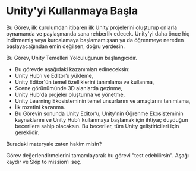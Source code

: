 # Unity'yi Kullanmaya Başla
Bu Görev, ilk kurulumdan itibaren ilk Unity projelerini oluşturup onlarla oynamanda ve paylaşmanda sana rehberlik edecek. Unity'yi daha önce hiç indirmemiş veya kurcalamaya başlamamışsan ya da öğrenmeye nereden başlayacağından emin değilsen, doğru yerdesin. 

Bu Görev, Unity Temelleri Yolculuğunun başlangıcıdır.

- Bu görevde aşağıdaki kazanımları edineceksin:
- Unity Hub'ı ve Editor’u yükleme,
- Unity Editor'ün temel özelliklerini tanımlama ve kullanma,
- Scene görünümünde 3D alanlarda gezinme,
- Unity Hub'da projeler oluşturma ve yönetme,
- Unity Learning Ekosisteminin temel unsurlarını ve amaçlarını tanımlama,
- İlk rozetini kazanma.
- Bu Görevin sonunda Unity Editor’u, Unity'nin Öğrenme Ekosisteminin kaynaklarını ve Unity Hub'ı kullanmaya başlamak için ihtiyaç duyduğun becerilere sahip olacaksın. Bu beceriler, tüm Unity geliştiricileri için gereklidir. 

Buradaki materyale zaten hakim misin?

Görev değerlendirmelerini tamamlayarak bu görevi "test edebilirsin". Aşağı kaydır ve Skip to mission'ı seç. 
